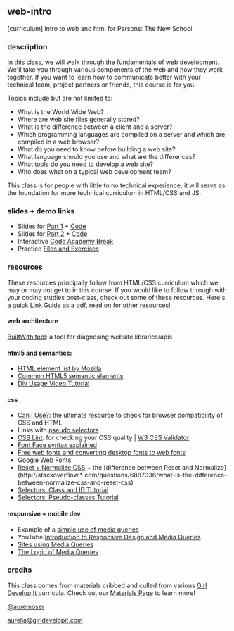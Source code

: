 ## web-intro
[curriculum] intro to web and html for Parsons: The New School

### description

In this class, we will walk through the fundamentals of web development. We'll take you through various components of the web and how they work together. If you want to learn how to communicate better with your technical team, project partners or friends, this course is for you.

Topics include but are not limited to:

*   What is the World Wide Web?
*   Where are web site files generally stored?
*   What is the difference between a client and a server?
*   Which programming languages are compiled on a server and which are compiled in a web browser?
*   What do you need to know before building a web site?
*   What language should you use and what are the differences?
*   What tools do you need to develop a web site?
*   Who does what on a typical web development team?

This class is for people with little to no technical experience; it will serve as the foundation for more technical curriculum in HTML/CSS and JS.

### slides + demo links

* Slides for [Part 1](https://auremoser.github.io/web-intro) + [Code](https://github.com/auremoser/web-intro)
* Slides for [Part 2]() + [Code]()
* Interactive [Code Academy Break](http://webdive.ktam.org/web/basics)
* Practice [Files and Exercises](https://github.com/auremoser/web-intro/tree/master/practice)

### resources

These resources principally follow from HTML/CSS curriculum which we may or may not get to in this course. If you would like to follow through with your coding studies post-class, check out some of these resources. Here's a quick [Link Guide](https://dl.dropboxusercontent.com/u/11310464/GDI-AfterClass-Resources.pdf) as a pdf, read on for other resources!

#### web architecture

[BuiltWith tool](http://builtwith.com/): a tool for diagnosing website libraries/apis


#### html5 and semantics:

* [HTML element list by Mozilla](https://developer.mozilla.org/en-US/docs/Web/HTML/Element)
* [Common HTML5 semantic elements](http://www.w3schools.com/html/html5_semantic_elements.asp)
* [Div Usage Video Tutorial](https://www.youtube.com/watch?v=JeRUx31YAtg)


#### css

* [Can I Use?](http://caniuse.com): the ultimate resource to check for browser compatibility of CSS and HTML
* Links with [pseudo selectors](https://css-tricks.com/remember-selectors-with-love-and-hate/)
* [CSS Lint](http://csslint.net/): for checking your CSS quality | [W3 CSS Validator](http://jigsaw.w3.org/css-validator/)
* [Font Face syntax explained](http://www.paulirish.com/2009/bulletproof-font-face-implementation-syntax/)
* [Free web fonts and converting desktop fonts to web fonts](http://www.fontsquirrel.com/)
* [Google Web Fonts](http://www.google.com/fonts)
* [Reset + Normalize CSS](http://www.cssreset.com/) + the [difference between Reset and Normalize](http://stackoverflow.* com/questions/6887336/what-is-the-difference-between-normalize-css-and-reset-css)
* [Selectors: Class and ID Tutorial](http://htmldog.com/guides/css/intermediate/classid/)
* [Selectors: Pseudo-classes Tutorial](http://htmldog.com/guides/css/intermediate/pseudoclasses/)

#### responsive + mobile dev

* Example of a [simple use of media queries](https://dl.dropboxusercontent.com/u/11310464/simple-media-query.zip)
* YouTube [Introduction to Responsive Design and Media Queries](https://www.youtube.com/watch?v=BIz02qY5BRA)
* [Sites using Media Queries](http://mediaqueri.es/)
* [The Logic of Media Queries](https://css-tricks.com/logic-in-media-queries/)


### credits

This class comes from materials cribbed and culled from various [Girl Develop It](https://www.girldevelopit.com/) curricula. Check out our [Materials Page](https://www.girldevelopit.com/materials) to learn more!

[@auremoser](twitter.com/auremoser)

[aurelia@girldevelopit.com](mailto:aurelia@girldevelopit.com)
